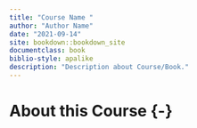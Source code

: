 ```yaml
---
title: "Course Name "
author: "Author Name"
date: "2021-09-14"
site: bookdown::bookdown_site
documentclass: book
biblio-style: apalike
description: "Description about Course/Book."
---
```




# About this Course {-}
